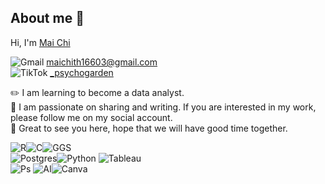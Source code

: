 ## About me 👋
Hi, I'm [Mai Chi](https://github.com/maichi0568)

![Gmail](https://img.shields.io/badge/Gmail-D14836?style=for-the-badge&logo=gmail&logoColor=white)   maichith16603@gmail.com <br>
![TikTok](https://img.shields.io/badge/TikTok-%23000000.svg?style=for-the-badge&logo=TikTok&logoColor=white) [_psychogarden](https://www.tiktok.com/@_psychogarden)    <br>                        

:pencil2: I am learning to become a data analyst. <br>
:love_letter: I am passionate on sharing and writing. If you are interested in my work, please follow me on my social account. <br>
:dizzy: Great to see you here, hope that we will have good time together. <br>

![R](https://img.shields.io/badge/R-276DC3?style=for-the-badge&logo=r&logoColor=white)![C](https://img.shields.io/badge/C-00599C?style=for-the-badge&logo=c&logoColor=white)![GGS](https://img.shields.io/badge/Google%20Sheets-34A853?style=for-the-badge&logo=google-sheets&logoColor=white) <br>![Postgres](https://img.shields.io/badge/postgres-%23316192.svg?style=for-the-badge&logo=postgresql&logoColor=white)![Python](https://img.shields.io/badge/python-3670A0?style=for-the-badge&logo=python&logoColor=ffdd54)	![Tableau](https://img.shields.io/badge/Tableau-E97627?style=for-the-badge&logo=Tableau&logoColor=white) <br> ![Ps](https://img.shields.io/badge/Adobe%20Photoshop-31A8FF?style=for-the-badge&logo=Adobe%20Photoshop&logoColor=black) ![AI](https://img.shields.io/badge/Adobe%20Illustrator-FF9A00?style=for-the-badge&logo=adobe%20illustrator&logoColor=white)![Canva](https://img.shields.io/badge/Canva-%2300C4CC.svg?&style=for-the-badge&logo=Canva&logoColor=white) 


